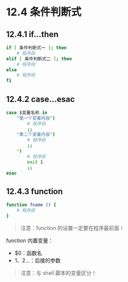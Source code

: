 # 12.4 条件判断式

## 12.4.1 if...then

```bash
if [ 条件判断式一 ]; then
	# 程序段
elif [ 条件判断式二 ]; then
	# 程序段
else
	# 程序段
fi
```

## 12.4.2 case...esac

```bash
case $变量名称 in
	"第一个变量内容")
		# 程序段
		;;
	"第二个变量内容")
		# 程序段
		;;
	*)
		# 程序段
		exit 1
		;;
esac
```

## 12.4.3 function

```bash
function fname () {
	# 程序段
}
```

> 注意：function 的设置一定要在程序最前面！

function 内置变量：

- $0：函数名
- $1、$2...：后接的参数

> 注意：与 shell 脚本的变量区分！
